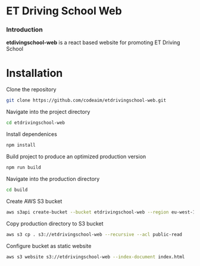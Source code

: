 # ET Driving School Web

### Introduction

**etdivingschool-web** is a react based website for promoting ET Driving School

# Installation
Clone the repository
```bash
git clone https://github.com/codeaim/etdrivingschool-web.git
```

Navigate into the project directory
```bash
cd etdrivingschool-web
```

Install dependenices
```bash
npm install
```

Build project to produce an optimized production version
```bash
npm run build
```

Navigate into the production directory
```bash
cd build
```

Create AWS S3 bucket
```bash
aws s3api create-bucket --bucket etdrivingschool-web --region eu-west-1 --create-bucket-configuration LocationConstraint=eu-west-1
```

Copy production directory to S3 bucket
```bash
aws s3 cp . s3://etdrivingschool-web --recursive --acl public-read
```

Configure bucket as static website
```bash
aws s3 website s3://etdrivingschool-web --index-document index.html
```







